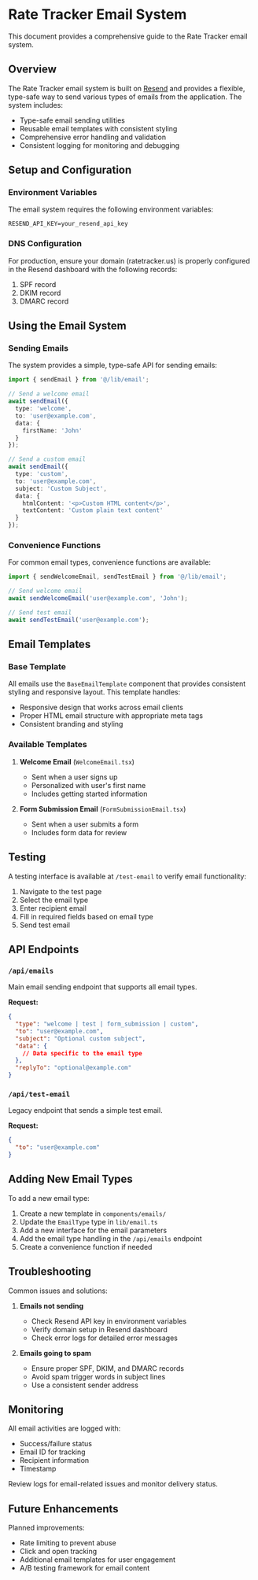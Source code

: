 # Rate Tracker Email System

This document provides a comprehensive guide to the Rate Tracker email system.

## Overview

The Rate Tracker email system is built on [Resend](https://resend.com) and provides a flexible, type-safe way to send various types of emails from the application. The system includes:

- Type-safe email sending utilities
- Reusable email templates with consistent styling
- Comprehensive error handling and validation
- Consistent logging for monitoring and debugging

## Setup and Configuration

### Environment Variables

The email system requires the following environment variables:

```
RESEND_API_KEY=your_resend_api_key
```

### DNS Configuration

For production, ensure your domain (ratetracker.us) is properly configured in the Resend dashboard with the following records:

1. SPF record
2. DKIM record
3. DMARC record

## Using the Email System

### Sending Emails

The system provides a simple, type-safe API for sending emails:

```typescript
import { sendEmail } from '@/lib/email';

// Send a welcome email
await sendEmail({
  type: 'welcome',
  to: 'user@example.com',
  data: {
    firstName: 'John'
  }
});

// Send a custom email
await sendEmail({
  type: 'custom',
  to: 'user@example.com',
  subject: 'Custom Subject',
  data: {
    htmlContent: '<p>Custom HTML content</p>',
    textContent: 'Custom plain text content'
  }
});
```

### Convenience Functions

For common email types, convenience functions are available:

```typescript
import { sendWelcomeEmail, sendTestEmail } from '@/lib/email';

// Send welcome email
await sendWelcomeEmail('user@example.com', 'John');

// Send test email
await sendTestEmail('user@example.com');
```

## Email Templates

### Base Template

All emails use the `BaseEmailTemplate` component that provides consistent styling and responsive layout. This template handles:

- Responsive design that works across email clients
- Proper HTML email structure with appropriate meta tags
- Consistent branding and styling

### Available Templates

1. **Welcome Email** (`WelcomeEmail.tsx`)
   - Sent when a user signs up
   - Personalized with user's first name
   - Includes getting started information

2. **Form Submission Email** (`FormSubmissionEmail.tsx`)
   - Sent when a user submits a form
   - Includes form data for review

## Testing

A testing interface is available at `/test-email` to verify email functionality:

1. Navigate to the test page
2. Select the email type
3. Enter recipient email
4. Fill in required fields based on email type
5. Send test email

## API Endpoints

### `/api/emails`

Main email sending endpoint that supports all email types.

**Request:**
```json
{
  "type": "welcome | test | form_submission | custom",
  "to": "user@example.com",
  "subject": "Optional custom subject",
  "data": {
    // Data specific to the email type
  },
  "replyTo": "optional@example.com"
}
```

### `/api/test-email`

Legacy endpoint that sends a simple test email.

**Request:**
```json
{
  "to": "user@example.com"
}
```

## Adding New Email Types

To add a new email type:

1. Create a new template in `components/emails/`
2. Update the `EmailType` type in `lib/email.ts`
3. Add a new interface for the email parameters
4. Add the email type handling in the `/api/emails` endpoint
5. Create a convenience function if needed

## Troubleshooting

Common issues and solutions:

1. **Emails not sending**
   - Check Resend API key in environment variables
   - Verify domain setup in Resend dashboard
   - Check error logs for detailed error messages

2. **Emails going to spam**
   - Ensure proper SPF, DKIM, and DMARC records
   - Avoid spam trigger words in subject lines
   - Use a consistent sender address

## Monitoring

All email activities are logged with:
- Success/failure status
- Email ID for tracking
- Recipient information
- Timestamp

Review logs for email-related issues and monitor delivery status.

## Future Enhancements

Planned improvements:
- Rate limiting to prevent abuse
- Click and open tracking
- Additional email templates for user engagement
- A/B testing framework for email content 
